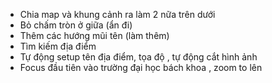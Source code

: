 - Chia map và khung cảnh ra làm 2 nữa trên dưới 
- Bỏ chấm tròn ở giữa (ẩn đi) 
- Thêm các hướng mũi tên (làm thêm)
- Tìm kiếm địa điểm 
- Tự động setup tên địa điểm, tọa độ , tự động cắt hình ảnh 
- Focus đầu tiên vào trường đại học bách khoa , zoom to lên 